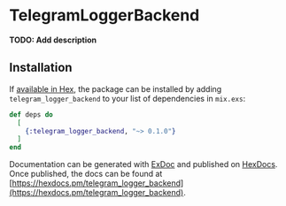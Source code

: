 # TelegramLoggerBackend

**TODO: Add description**

## Installation

If [available in Hex](https://hex.pm/docs/publish), the package can be installed
by adding `telegram_logger_backend` to your list of dependencies in `mix.exs`:

```elixir
def deps do
  [
    {:telegram_logger_backend, "~> 0.1.0"}
  ]
end
```

Documentation can be generated with [ExDoc](https://github.com/elixir-lang/ex_doc)
and published on [HexDocs](https://hexdocs.pm). Once published, the docs can
be found at [https://hexdocs.pm/telegram_logger_backend](https://hexdocs.pm/telegram_logger_backend).

